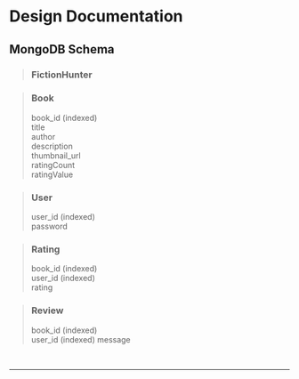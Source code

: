 # Design Documentation

## MongoDB Schema

> ### **FictionHunter**

> ### **Book**
>
> book_id (indexed)  
> title  
> author  
> description  
> thumbnail_url  
> ratingCount  
> ratingValue

> ### **User**
>
> user_id (indexed)  
> password

> ### **Rating**
>
> book_id (indexed)  
> user_id (indexed)  
> rating

> ### **Review**
>
> book_id (indexed)  
> user_id (indexed)
> message

<br><hr><br>
